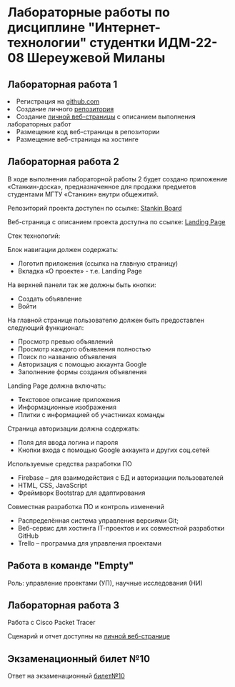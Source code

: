 # Лабораторные работы по дисциплине "Интернет-технологии" студентки ИДМ-22-08 Шереужевой Миланы
<h2>Лабораторная работа 1</h2>
<li>Регистрация на <a href="https://github.com/">github.com</a></li>
                    <li>Создание личного <a href="https://github.com/MilanaSher/Lab">репозитория</a></li>
                    <li>Создание <a href="https://milanasher.nicepage.io/?version=b2fae2e2-c42e-4fde-a1f8-aa7825d34f44&uid=d10f91a3-a24a-4df6-887f-09533d165eb8">личной веб-страницы</a> с описанием выполнения
                        лабораторных работ</li>
                    <li>Размещение код веб-страницы</a> в репозитории</li>
                    <li>Размещение веб-страницы на хостинге
  
  <h2>Лабораторная работа 2</h2>
 <p>В ходе выполнения лабораторной работы 2 будет создано приложение «Станкин-доска», предназначенное для
                    продажи предметов студентами МГТУ «Станкин» внутри общежитий.</p>

 <p>Репозиторий проекта доступен по ссылке: <a href="https://github.com/OlFil/StankinBoard">Stankin
                        Board</a></p>
<p>Веб-страница с описанием проекта доступна по ссылке: <a href="https:">Landing Page</a></p>
 <p>Стек технологий:</p>
<p>Блок навигации должен содержать:</p>
<ul>
<li>Логотип приложения (ссылка на главную страницу)</li>
<li>Вкладка &laquo;О проекте&raquo; - т.е. Landing Page</li>
</ul>
<p>На верхней панели так же должны быть кнопки:</p>
<ul>
<li>Создать объявление</li>
<li>Войти</li>
</ul>
<p>На главной странице пользователю должен быть предоставлен следующий функционал:</p>
<ul>
                    <li>Просмотр превью объявлений</li>
                    <li>Просмотр каждого объявления полностью</li>
                    <li>Поиск по названию объявления</li>
                    <li>Авторизация с помощью аккаунта Google</li>
                    <li>Заполнение формы создания объявления</li>
                </ul>
                <p>Landing Page должна включать:</p>
                <ul>
                    <li>Текстовое описание приложения</li>
                    <li>Информационные изображения</li>
                    <li>Плитки с информацией об участниках команды</li>
                </ul>
                <p>Страница авторизации должна содержать:</p>
                <ul>
                    <li>Поля для ввода логина и пароля</li>
                    <li>Кнопки входа с помощью Google аккаунта и других соц.сетей</li>
                </ul>
                <p>Используемые средства разработки ПО</p>
                <ul>
                    <li>Firebase &ndash; для взаимодействия с БД и авторизации пользователей</li>
                    <li>HTML, CSS, JavaScript</li>
                    <li>Фреймворк Bootstrap для адаптирования</li>
                </ul>
                <p>Совместная разработка ПО и контроль изменений</p>
                <ul>
                    <li>Распределённая система управления версиями Git;</li>
                    <li>Веб-сервис для хостинга IT-проектов и их совместной разработки GitHub</li>
                    <li>Trello &ndash; программа для управления проектами</li>
                </ul>
 <h2>Работа в команде "Empty"</h2>
  <p>Роль: управление проектами (УП), научные исследования (НИ)</p>
  
  
<h2>Лабораторная работа 3</h2>
  <p>Работа с Cisco Packet Tracer</p>
  Сценарий и отчет доступны на <a href="https://milanasher.nicepage.io/?version=b2fae2e2-c42e-4fde-a1f8-aa7825d34f44&uid=d10f91a3-a24a-4df6-887f-09533d165eb8">личной веб-странице</a>
  
  <h2>Экзаменационный билет №10</h2>
  Ответ на экзаменационный <a href="https://github.com/stankin/inet-2022/wiki/exam10-3">билет№10</a>
